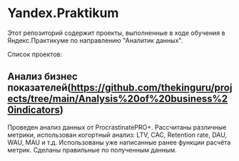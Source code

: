 # Yandex.Praktikum
Этот репозиторий содержит проекты, выполненные в ходе обучения в Яндекс.Практикуме по направлению "Аналитик данных".

Список проектов:
## Анализ бизнес показателей(https://github.com/thekinguru/projects/tree/main/Analysis%20of%20business%20indicators)
Проведен анализ данных от ProcrastinatePRO+.
Рассчитаны различные метрики, использован когортный анализ: LTV, CAC, Retention rate, DAU, WAU, MAU и т.д. Использованы уже написанные ранее функции расчёта метрик. Сделаны правильные по полученным данным.
